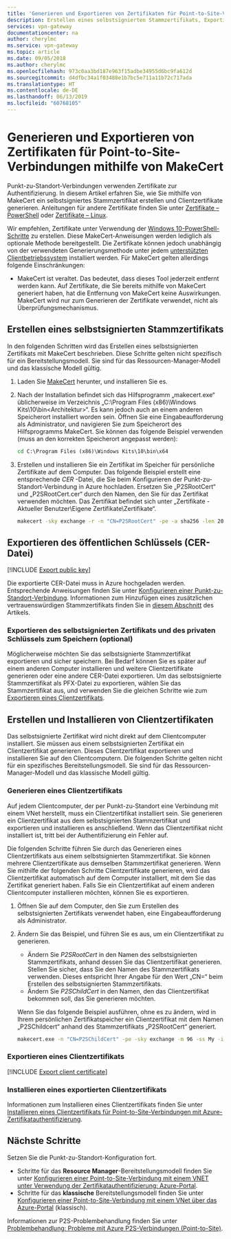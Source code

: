 ```yaml
---
title: 'Generieren und Exportieren von Zertifikaten für Point-to-Site-Verbindungen: MakeCert: Azure | Microsoft-Dokumentation'
description: Erstellen eines selbstsignierten Stammzertifikats, Exportieren des öffentlichen Schlüssels und Generieren von Clientzertifikaten mit MakeCert
services: vpn-gateway
documentationcenter: na
author: cherylmc
ms.service: vpn-gateway
ms.topic: article
ms.date: 09/05/2018
ms.author: cherylmc
ms.openlocfilehash: 973c0aa3bd187e963f15adbe34955d6bc9fa612d
ms.sourcegitcommit: d4dfbc34a1f03488e1b7bc5e711a11b72c717ada
ms.translationtype: HT
ms.contentlocale: de-DE
ms.lasthandoff: 06/13/2019
ms.locfileid: "60768105"
---
```

# <a name="generate-and-export-certificates-for-point-to-site-connections-using-makecert"></a>Generieren und Exportieren von Zertifikaten für Point-to-Site-Verbindungen mithilfe von MakeCert

Punkt-zu-Standort-Verbindungen verwenden Zertifikate zur Authentifizierung. In diesem Artikel erfahren Sie, wie Sie mithilfe von MakeCert ein selbstsigniertes Stammzertifikat erstellen und Clientzertifikate generieren. Anleitungen für andere Zertifikate finden Sie unter [Zertifikate – PowerShell](vpn-gateway-certificates-point-to-site.md) oder [Zertifikate – Linux](vpn-gateway-certificates-point-to-site-linux.md).

Wir empfehlen, Zertifikate unter Verwendung der [Windows 10-PowerShell-Schritte](vpn-gateway-certificates-point-to-site.md) zu erstellen. Diese MakeCert-Anweisungen werden lediglich als optionale Methode bereitgestellt. Die Zertifikate können jedoch unabhängig von der verwendeten Generierungsmethode unter jedem [unterstützten Clientbetriebssystem](vpn-gateway-howto-point-to-site-resource-manager-portal.md#faq) installiert werden. Für MakeCert gelten allerdings folgende Einschränkungen:

* MakeCert ist veraltet. Das bedeutet, dass dieses Tool jederzeit entfernt werden kann. Auf Zertifikate, die Sie bereits mithilfe von MakeCert generiert haben, hat die Entfernung von MakeCert keine Auswirkungen. MakeCert wird nur zum Generieren der Zertifikate verwendet, nicht als Überprüfungsmechanismus.

## <a name="rootcert"></a>Erstellen eines selbstsignierten Stammzertifikats

In den folgenden Schritten wird das Erstellen eines selbstsignierten Zertifikats mit MakeCert beschrieben. Diese Schritte gelten nicht spezifisch für ein Bereitstellungsmodell. Sie sind für das Ressourcen-Manager-Modell und das klassische Modell gültig.

1. Laden Sie [MakeCert](https://msdn.microsoft.com/library/windows/desktop/aa386968(v=vs.85).aspx) herunter, und installieren Sie es.
2. Nach der Installation befindet sich das Hilfsprogramm „makecert.exe“ üblicherweise im Verzeichnis „C:\Program Files (x86)\Windows Kits\10\bin\<Architektur>“. Es kann jedoch auch an einem anderen Speicherort installiert worden sein. Öffnen Sie eine Eingabeaufforderung als Administrator, und navigieren Sie zum Speicherort des Hilfsprogramms MakeCert. Sie können das folgende Beispiel verwenden (muss an den korrekten Speicherort angepasst werden):

   ```cmd
   cd C:\Program Files (x86)\Windows Kits\10\bin\x64
   ```
3. Erstellen und installieren Sie ein Zertifikat im Speicher für persönliche Zertifikate auf dem Computer. Das folgende Beispiel erstellt eine entsprechende *CER* -Datei, die Sie beim Konfigurieren der Punkt-zu-Standort-Verbindung in Azure hochladen. Ersetzen Sie „P2SRootCert“ und „P2SRootCert.cer“ durch den Namen, den Sie für das Zertifikat verwenden möchten. Das Zertifikat befindet sich unter „Zertifikate - Aktueller Benutzer\Eigene Zertifikate\Zertifikate“.

   ```cmd
   makecert -sky exchange -r -n "CN=P2SRootCert" -pe -a sha256 -len 2048 -ss My
   ```

## <a name="cer"></a>Exportieren des öffentlichen Schlüssels (CER-Datei)

[!INCLUDE [Export public key](../../includes/vpn-gateway-certificates-export-public-key-include.md)]

Die exportierte CER-Datei muss in Azure hochgeladen werden. Entsprechende Anweisungen finden Sie unter [Konfigurieren einer Punkt-zu-Standort-Verbindung](vpn-gateway-howto-point-to-site-resource-manager-portal.md#uploadfile). Informationen zum Hinzufügen eines zusätzlichen vertrauenswürdigen Stammzertifikats finden Sie in [diesem Abschnitt](vpn-gateway-howto-point-to-site-resource-manager-portal.md#add) des Artikels.

### <a name="export-the-self-signed-certificate-and-private-key-to-store-it-optional"></a>Exportieren des selbstsignierten Zertifikats und des privaten Schlüssels zum Speichern (optional)

Möglicherweise möchten Sie das selbstsignierte Stammzertifikat exportieren und sicher speichern. Bei Bedarf können Sie es später auf einem anderen Computer installieren und weitere Clientzertifikate generieren oder eine andere CER-Datei exportieren. Um das selbstsignierte Stammzertifikat als PFX-Datei zu exportieren, wählen Sie das Stammzertifikat aus, und verwenden Sie die gleichen Schritte wie zum [Exportieren eines Clientzertifikats](#clientexport).

## <a name="create-and-install-client-certificates"></a>Erstellen und Installieren von Clientzertifikaten

Das selbstsignierte Zertifikat wird nicht direkt auf dem Clientcomputer installiert. Sie müssen aus einem selbstsignierten Zertifikat ein Clientzertifikat generieren. Dieses Clientzertifikat exportieren und installieren Sie auf den Clientcomputern. Die folgenden Schritte gelten nicht für ein spezifisches Bereitstellungsmodell. Sie sind für das Ressourcen-Manager-Modell und das klassische Modell gültig.

### <a name="clientcert"></a>Generieren eines Clientzertifikats

Auf jedem Clientcomputer, der per Punkt-zu-Standort eine Verbindung mit einem VNet herstellt, muss ein Clientzertifikat installiert sein. Sie generieren ein Clientzertifikat aus dem selbstsignierten Stammzertifikat und exportieren und installieren es anschließend. Wenn das Clientzertifikat nicht installiert ist, tritt bei der Authentifizierung ein Fehler auf. 

Die folgenden Schritte führen Sie durch das Generieren eines Clientzertifikats aus einem selbstsignierten Stammzertifikat. Sie können mehrere Clientzertifikate aus demselben Stammzertifikat generieren. Wenn Sie mithilfe der folgenden Schritte Clientzertifikate generieren, wird das Clientzertifikat automatisch auf dem Computer installiert, mit dem Sie das Zertifikat generiert haben. Falls Sie ein Clientzertifikat auf einem anderen Clientcomputer installieren möchten, können Sie es exportieren.
 
1. Öffnen Sie auf dem Computer, den Sie zum Erstellen des selbstsignierten Zertifikats verwendet haben, eine Eingabeaufforderung als Administrator.
2. Ändern Sie das Beispiel, und führen Sie es aus, um ein Clientzertifikat zu generieren.
   * Ändern Sie *P2SRootCert* in den Namen des selbstsignierten Stammzertifikats, anhand dessen Sie das Clientzertifikat generieren. Stellen Sie sicher, dass Sie den Namen des Stammzertifikats verwenden. Dieses entspricht Ihrer Angabe für den Wert „CN=“ beim Erstellen des selbstsignierten Stammzertifikats.
   * Ändern Sie *P2SChildCert* in den Namen, den das Clientzertifikat bekommen soll, das Sie generieren möchten.

   Wenn Sie das folgende Beispiel ausführen, ohne es zu ändern, wird in Ihrem persönlichen Zertifikatspeicher ein Clientzertifikat mit dem Namen „P2SChildcert“ anhand des Stammzertifikats „P2SRootCert“ generiert.

   ```cmd
   makecert.exe -n "CN=P2SChildCert" -pe -sky exchange -m 96 -ss My -in "P2SRootCert" -is my -a sha256
   ```

### <a name="clientexport"></a>Exportieren eines Clientzertifikats

[!INCLUDE [Export client certificate](../../includes/vpn-gateway-certificates-export-client-cert-include.md)]

### <a name="install"></a>Installieren eines exportierten Clientzertifikats

Informationen zum Installieren eines Clientzertifikats finden Sie unter [Installieren eines Clientzertifikats für Point-to-Site-Verbindungen mit Azure-Zertifikatauthentifizierung](point-to-site-how-to-vpn-client-install-azure-cert.md).

## <a name="next-steps"></a>Nächste Schritte

Setzen Sie die Punkt-zu-Standort-Konfiguration fort. 

* Schritte für das **Resource Manager**-Bereitstellungsmodell finden Sie unter [Konfigurieren einer Point-to-Site-Verbindung mit einem VNET unter Verwendung der Zertifikatauthentifizierung: Azure-Portal](vpn-gateway-howto-point-to-site-resource-manager-portal.md).
* Schritte für das **klassische** Bereitstellungsmodell finden Sie unter [Konfigurieren einer Point-to-Site-Verbindung mit einem VNet über das Azure-Portal](vpn-gateway-howto-point-to-site-classic-azure-portal.md) (klassisch).

Informationen zur P2S-Problembehandlung finden Sie unter [Problembehandlung: Probleme mit Azure P2S-Verbindungen (Point-to-Site)](vpn-gateway-troubleshoot-vpn-point-to-site-connection-problems.md).